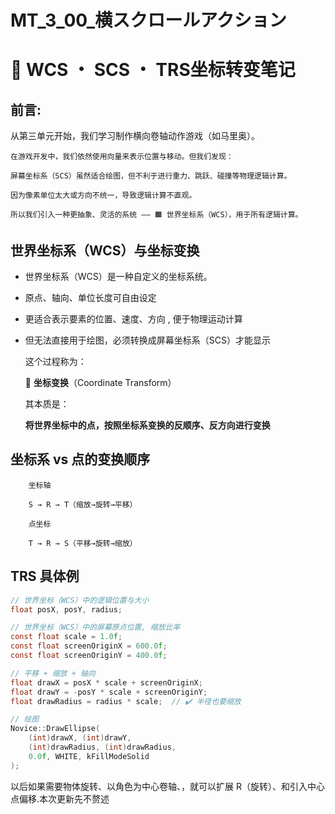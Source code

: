 # MT_3_00_横スクロールアクション
# 🧩 WCS ・ SCS ・ TRS坐标转变笔记

## 前言: 

从第三单元开始，我们学习制作横向卷轴动作游戏（如马里奥）。

    在游戏开发中，我们依然使用向量来表示位置与移动。但我们发现：

    屏幕坐标系（SCS）虽然适合绘图，但不利于进行重力、跳跃、碰撞等物理逻辑计算。

    因为像素单位太大或方向不统一，导致逻辑计算不直观。

    所以我们引入一种更抽象、灵活的系统 —— 🟧 世界坐标系（WCS），用于所有逻辑计算。


## 世界坐标系（WCS）与坐标变换

- 世界坐标系（WCS）是一种自定义的坐标系统。

- 原点、轴向、单位长度可自由设定

- 更适合表示要素的位置、速度、方向 , 便于物理运动计算

- 但无法直接用于绘图，必须转换成屏幕坐标系（SCS）才能显示

    这个过程称为：

    📌 **坐标变换**（Coordinate Transform）
    
    其本质是：

    **将世界坐标中的点，按照坐标系变换的反顺序、反方向进行变换**
    
## 坐标系 vs 点的变换顺序

        坐标轴

        S → R → T（缩放→旋转→平移）

        点坐标

        T → R → S（平移→旋转→缩放）


## TRS 具体例

```c
// 世界坐标（WCS）中的逻辑位置与大小
float posX, posY, radius;

// 世界坐标（WCS）中的屏幕原点位置, 缩放比率
const float scale = 1.0f;
const float screenOriginX = 600.0f;
const float screenOriginY = 400.0f;

// 平移 + 缩放 + 轴向
float drawX = posX * scale + screenOriginX;
float drawY = -posY * scale + screenOriginY;
float drawRadius = radius * scale;  // ✔️ 半径也要缩放

// 绘图
Novice::DrawEllipse(
    (int)drawX, (int)drawY,
    (int)drawRadius, (int)drawRadius,
    0.0f, WHITE, kFillModeSolid
);

```

以后如果需要物体旋转、以角色为中心卷轴、，就可以扩展 R（旋转）、和引入中心点偏移.本次更新先不赘述


